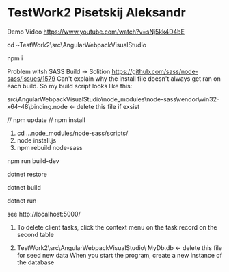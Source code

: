 # TestWork2  Pisetskij Aleksandr

Demo Video  https://www.youtube.com/watch?v=sNj5kk4D4bE


cd ~TestWork2\src\AngularWebpackVisualStudio

npm i 

Problem witsh SASS Build -> Solition
https://github.com/sass/node-sass/issues/1579
Can't explain why the install file doesn't always get ran on each build. So my build script looks like this:

src\AngularWebpackVisualStudio\node_modules\node-sass\vendor\win32-x64-48\binding.node  <- delete this file if exsist

// npm update
// npm install

1) cd ...node_modules/node-sass/scripts/
2) node install.js
3) npm rebuild node-sass


npm run build-dev

dotnet restore

dotnet build

dotnet run

see http://localhost:5000/

1) To delete client tasks, click the context menu on the task record on the second table

2) TestWork2\src\AngularWebpackVisualStudio\ MyDb.db  <- delete this file for seed new data
When you start the program, create a new instance of the database

